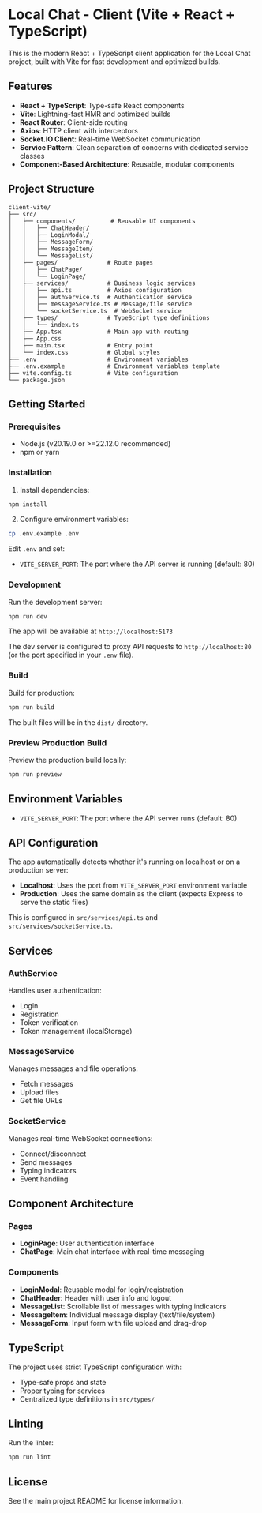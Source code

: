 # Local Chat - Client (Vite + React + TypeScript)

This is the modern React + TypeScript client application for the Local Chat project, built with Vite for fast development and optimized builds.

## Features

- **React + TypeScript**: Type-safe React components
- **Vite**: Lightning-fast HMR and optimized builds
- **React Router**: Client-side routing
- **Axios**: HTTP client with interceptors
- **Socket.IO Client**: Real-time WebSocket communication
- **Service Pattern**: Clean separation of concerns with dedicated service classes
- **Component-Based Architecture**: Reusable, modular components

## Project Structure

```
client-vite/
├── src/
│   ├── components/          # Reusable UI components
│   │   ├── ChatHeader/
│   │   ├── LoginModal/
│   │   ├── MessageForm/
│   │   ├── MessageItem/
│   │   └── MessageList/
│   ├── pages/              # Route pages
│   │   ├── ChatPage/
│   │   └── LoginPage/
│   ├── services/           # Business logic services
│   │   ├── api.ts          # Axios configuration
│   │   ├── authService.ts  # Authentication service
│   │   ├── messageService.ts # Message/file service
│   │   └── socketService.ts  # WebSocket service
│   ├── types/              # TypeScript type definitions
│   │   └── index.ts
│   ├── App.tsx             # Main app with routing
│   ├── App.css
│   ├── main.tsx            # Entry point
│   └── index.css           # Global styles
├── .env                    # Environment variables
├── .env.example            # Environment variables template
├── vite.config.ts          # Vite configuration
└── package.json
```

## Getting Started

### Prerequisites

- Node.js (v20.19.0 or >=22.12.0 recommended)
- npm or yarn

### Installation

1. Install dependencies:
```bash
npm install
```

2. Configure environment variables:
```bash
cp .env.example .env
```

Edit `.env` and set:
- `VITE_SERVER_PORT`: The port where the API server is running (default: 80)

### Development

Run the development server:
```bash
npm run dev
```

The app will be available at `http://localhost:5173`

The dev server is configured to proxy API requests to `http://localhost:80` (or the port specified in your `.env` file).

### Build

Build for production:
```bash
npm run build
```

The built files will be in the `dist/` directory.

### Preview Production Build

Preview the production build locally:
```bash
npm run preview
```

## Environment Variables

- `VITE_SERVER_PORT`: The port where the API server runs (default: 80)

## API Configuration

The app automatically detects whether it's running on localhost or on a production server:

- **Localhost**: Uses the port from `VITE_SERVER_PORT` environment variable
- **Production**: Uses the same domain as the client (expects Express to serve the static files)

This is configured in `src/services/api.ts` and `src/services/socketService.ts`.

## Services

### AuthService
Handles user authentication:
- Login
- Registration
- Token verification
- Token management (localStorage)

### MessageService
Manages messages and file operations:
- Fetch messages
- Upload files
- Get file URLs

### SocketService
Manages real-time WebSocket connections:
- Connect/disconnect
- Send messages
- Typing indicators
- Event handling

## Component Architecture

### Pages
- **LoginPage**: User authentication interface
- **ChatPage**: Main chat interface with real-time messaging

### Components
- **LoginModal**: Reusable modal for login/registration
- **ChatHeader**: Header with user info and logout
- **MessageList**: Scrollable list of messages with typing indicators
- **MessageItem**: Individual message display (text/file/system)
- **MessageForm**: Input form with file upload and drag-drop

## TypeScript

The project uses strict TypeScript configuration with:
- Type-safe props and state
- Proper typing for services
- Centralized type definitions in `src/types/`

## Linting

Run the linter:
```bash
npm run lint
```

## License

See the main project README for license information.
